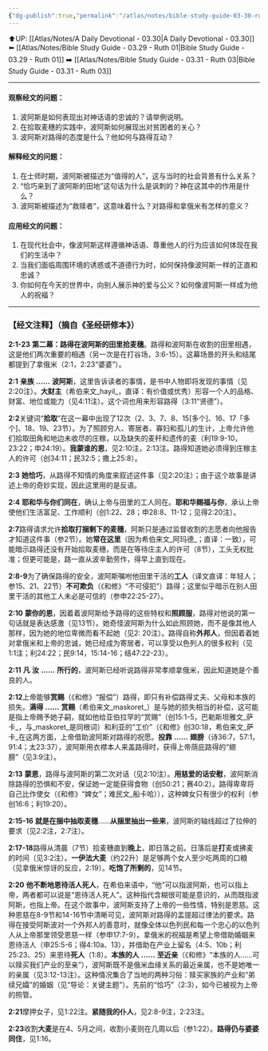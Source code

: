 ```yaml
---
{"dg-publish":true,"permalink":"/atlas/notes/bible-study-guide-03-30-ruth-02/","noteIcon":""}
---
```


⬆️UP: [[Atlas/Notes/A Daily Devotional - 03.30\|A Daily Devotional - 03.30]]
⬅️ [[Atlas/Notes/Bible Study Guide - 03.29 - Ruth 01\|Bible Study Guide - 03.29 - Ruth 01]]
➡️ [[Atlas/Notes/Bible Study Guide - 03.31 - Ruth 03\|Bible Study Guide - 03.31 - Ruth 03]] 

---

#### 观察经文的问题：

1. 波阿斯是如何表现出对神话语的忠诚的？请举例说明。
2. 在拾取麦穗的实践中，波阿斯如何展现出对贫困者的关心？
3. 波阿斯对路得的态度是什么？他如何与路得互动？

#### 解释经文的问题：

1. 在士师时期，波阿斯被描述为“值得的人”，这与当时的社会背景有什么关系？
2. “恰巧来到了波阿斯的田地”这句话为什么是讽刺的？神在这其中的作用是什么？
3. 波阿斯被描述为“救赎者”，这意味着什么？对路得和拿俄米有怎样的意义？

#### 应用经文的问题：

1. 在现代社会中，像波阿斯这样遵循神话语、尊重他人的行为应该如何体现在我们的生活中？
2. 当我们面临周围环境的诱惑或不道德行为时，如何保持像波阿斯一样的正直和忠诚？
3. 你如何在今天的世界中，向别人展示神的爱与公义？如何像波阿斯一样成为他人的祝福？

---
### 【经文注释】（摘自《圣经研修本》）

**2:1-23** **第二幕：路得在波阿斯的田里拾麦穗**。路得和波阿斯在收割的田里相遇，这是他们两次重要的相遇（另一次是在打谷场，3:6-15）。这幕场景的开头和结尾都提到了拿俄米（2:1，2:23“婆婆”）。

**2:1** **亲族** **……** **波阿斯**，这里告诉读者的事情，是书中人物即将发现的事情（见2:20注）。**大财主**（希伯来文_hayil_，直译：有价值或优秀）形容一个人的品格、财富、地位或能力（见4:11注）。这个词也用来形容路得（3:11“贤德”）。

**2:2**关键词“**拾取**”在这一幕中出现了12次（2、3、7、8、15[多个]、16、17「多个]、18、19、23节）。为了照顾穷人、寄居者、寡妇和孤儿的生计，上帝允许他们拾取田角和地边未收尽的庄稼，以及缺失的麦秆和遗传的麦（利19:9-10，23:22；申24:19）。**我蒙谁的恩**，见2:10注，2:13注。路得知道她必须得到庄稼主人的许可（创34:11；民32:5；撒上25:8）。

**2:3** **她恰巧**，从路得不知情的角度来叙述这件事（见2:20注）；由于这个故事是讲述上帝的奇妙实现，因此这里用的是反语。

**2:4** **耶和华与你们同在**，确认上帝与田里的工人同在。**耶和华赐福与你**，承认上帝使他们生活富足、工作顺利（创1:22、28；申28:8、11-12；见得2:20注）。

**2:7**路得请求允许**拾取打捆剩下的麦穗**，阿斯只是通过监督收割的志愿者向他报告才知道这件事（参2节）。她**常在这里**（因为希伯来文_阿玛德_；直译：一致），可能暗示路得还没有开始拾取麦穗，而是在等待庄主人的许可（8节），工头无权批准；但更可能是，路一直从波辛勤劳作，得早上直到现在。

**2:8-9**为了确保路得的安全，波阿斯嘱咐他田里干活的**工人**（译文直译：年轻人；参15、21、22节）**不可欺负**（《和修》“不可侵犯”）路得；这里似乎暗示在别人田里干活的其他工人未必是可信的（参申22:25-27）。

**2:10** **蒙你的恩**，因着着波阿斯给予路得的这些特权和**照顾服**，路得对他说的第一句话就是表达感激（见13节）。她奇怪波阿斯为什么如此照顾她，而不是像其他人那样，因为她的地位卑微而看不起她（见2: 20注）。路得自称**外邦人**，但因着着她对拿俄米和上帝的忠诚，她已经成为寄居者，可以享受以色列人的很多权利（见1:1注；利24:22；民9:14，15:14-16；结47:22-23）。

**2:11** **凡** **汝** **……** **所行的**，波阿斯已经听说路得非常孝顺拿俄米，因此知道她是个善良的人。

**2:12**上帝能够**赏赐**（《和修》“报偿”）路得，即只有补偿路得丈夫、父母和本族的损失。**满得** **……** **赏赐**（希伯来文_maskoret_）是与她的损失相当的补偿，这可能是指上帝赐予她子嗣，就如他给亚伯拉罕的“赏赐”（创15:1-5，巴勒斯坦雅文_萨卡_，与_maskoret_是同根词）和利亚的“工价”（《和修》创30:18，希伯来文_萨卡_在这两方面，上帝借助波阿斯对路得的祝愿。**投靠** **……** **翅膀**（诗36:7，57:1，91:4；太23:37），波阿斯用衣襟本人来盖路得时，获得上帝荫庇路得的“翅膀”（见3:9注）。

**2:13** **蒙恩**，路得与波阿斯的第二次对话（见2:10注）。**用慈爱的话安慰**，波阿斯消除路得的恐惧和不安，保证她一定能获得食物（创50:21；赛40:2）。路得卑卑将自己比作使女（《和修》“婢女”；难民文_船卡哈）），这种婢女只有很少的权利（参创16:6；利19:20）。

**2:15-16** **就是在捆中抽取麦穗**……**从捆里抽出一些来**，波阿斯的轴线超过了拉伸的要求（见2:2注，2:7注）。

**2:17-18**路得从清晨（7节）拾麦穗直到**晚上**，即日落之前。日落后是**打**麦或拂麦的时间（见3:2注）。**一伊法大麦**（约22升）是足够两个女人至少吃两周的口粮（见拿俄米惊讶的反应，2:19）。**吃饱了所剩的**，见14节。

**2:20** **他不断地恩待活人死人**，在希伯来语中，“他”可以指波阿斯，也可以指上帝，两者都可以说是“恩待活人死人”。这种指代含糊很可能是意识的，从而既指波阿斯，也指上帝。在这个故事中，波阿斯支持了上帝的一些性情，特别是恩慈。这种恩慈在8-9节和14-16节中清晰可见，波阿斯对路得的盂提超过律法的要求。路得在接受阿斯波对一个外邦人的善意时，就像全体以色列民和每一个忠心的以色列人从上帝那里领受恩慈一样（参申17:7-9）。拿俄米的祝福是希望上帝借助婚姻来恩待活人（申25:5-6；得4:10a、13），并借助在产业上留名（4:5、10b；利25:23、25）来恩待**死人**（1:8）。**本族的人** **……** **至近亲**（《和修》“本族的人……可以赎买我们产业的至亲”），波阿斯既不是俄米血缘关系的最近亲属，也不是她唯一的亲属（见3:12-13注）。这种情况集合了当地的两种习俗：赎买家族的产业和“弟续兄孀”的婚姻（见“导论：关键主题”）。先前的“恰巧”（2:3），如今已被视为上帝的照管。

**2:21**摩押女子，见1:22注。**紧随我的仆人**，见2:8-9注，2:23注。

**2:23**收割**大麦**是在4、5月之间，收割小麦则在几周以后（参1:22）。**路得仍与婆婆同住**，见1:16。